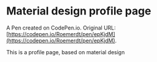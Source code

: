 # Material design profile page

A Pen created on CodePen.io. Original URL: [https://codepen.io/Roemerdt/pen/epKjdM](https://codepen.io/Roemerdt/pen/epKjdM).

This is a profile page, based on material design
